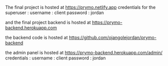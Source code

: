 The final project is hosted at https://prymo.netlify.app
  credentials for the superuser : 
   username : client
   password : jordan

and the final project backend is hosted at https://prymo-backend.herokuapp.com

the backend code is hosted at https://github.com/ojangolejordan/prymo-backend

the admin panel is hosted at https://prymo-backend.herokuapp.com/admin/
credentials : 
   username : client
   password : jordan
